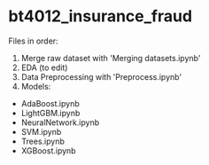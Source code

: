 # bt4012_insurance_fraud

Files in order:
1. Merge raw dataset with 'Merging datasets.ipynb'
2. EDA (to edit)
3. Data Preprocessing with 'Preprocess.ipynb'
4. Models:
  - AdaBoost.ipynb
  - LightGBM.ipynb
  - NeuralNetwork.ipynb
  - SVM.ipynb
  - Trees.ipynb
  - XGBoost.ipynb
